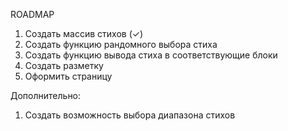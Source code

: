 ROADMAP 

1. Создать массив стихов (✓)
2. Создать функцию рандомного выбора стиха
3. Создать функцию вывода стиха в соответствующие блоки
4. Создать разметку
5. Оформить страницу

Дополнительно: 
1. Создать возможность выбора диапазона стихов
